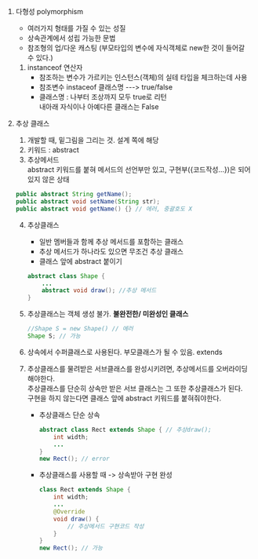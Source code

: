 1. 다형성 polymorphism  
	- 여러가지 형태를 가질 수 있는 성질  
	- 상속관계에서 성립 가능한 문법  
	- 참조형의 업/다운 캐스팅 (부모타입의 변수에 자식객체로 new한 것이 들어갈 수 있다.)  

	1) instanceof 연산자  
		- 참조하는 변수가 가르키는 인스턴스(객체)의 실테 타입을 체크하는데 사용  
		- 참조변수 instaceof 클래스명 ---> true/false  
		- 클래스명 : 나부터 조상까지 모두 true로 리턴  
			     내아래 자식이나 아예다른 클래스는 False  

2. 추상 클래스  
	1) 개발할 때, 밑그림을 그리는 것. 설계 쪽에 해당  
	2) 키워드 : abstract  
	3) 추상메서드  
		abstract 키워드를 붙혀 메서드의 선언부만 있고, 구현부({코드작성...})은 되어있지 않은 상태  
    ```java
    public abstract String getName();
    public abstract void setName(String str);
    public abstract void getName() {} // 에러, 중괄호도 X
    ```
	
	4) 추상클래스  
		- 일반 멤버들과 함께 추상 메서드를 포함하는 클래스  
		- 추상 메서드가 하나라도 있으면 무조건 추상 클래스  
		- 클래스 앞에 abstract 붙이기  
		```java
		abstract class Shape {
			...
			abstract void draw(); //추상 메서드
		}
		```
	
	5) 추상클래스는 객체 생성 불가.
		**불완전한/ 미완성인 클래스**
		```java
		//Shape S = new Shape() // 에러
		Shape S; // 가능
		```	 
	6) 상속에서 수퍼클래스로 사용된다. 부모클래스가 될 수 있음. extends  
	7) 추상클래스를 물려받은 서브클래스를 완성시키려면, 추상메서드를 오버라이딩 해야한다.  
		 추상클래스를 단순히 상속만 받은 서브 클래스는 그 또한 추상클래스가 된다.  
		 구현을 하지 않는다면 클래스 앞에 abstract 키워드를 붙혀줘야한다.
		 * 추상클래스 단순 상속
		 	```java
			abstract class Rect extends Shape { // 추상draw();
				int width;
				...
			}
			new Rect(); // error
			```
		 * 추상클래스를 사용할 때 -> 상속받아 구현 완성
		 	```java
			class Rect extends Shape {
				int width;
				...
				@Override
				void draw() {
					// 추상메서드 구현코드 작성
				}
			}
			new Rect(); // 가능
			```
		
